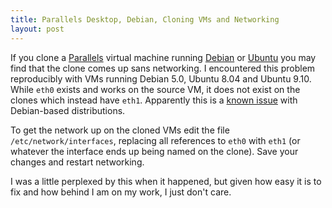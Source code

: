 ```yaml
---
title: Parallels Desktop, Debian, Cloning VMs and Networking
layout: post
---
```


If you clone a [Parallels](http://www.parallels.com/) virtual machine
running [Debian](http://www.debian.org/) or
[Ubuntu](http://www.ubuntu.com/) you may find that the clone comes up
sans networking. I encountered this problem reproducibly with VMs
running Debian 5.0, Ubuntu 8.04 and Ubuntu 9.10. While <code>eth0</code>
exists and works on the source VM, it does not exist on the clones which
instead have <code>eth1</code>. Apparently this is a [known
issue](http://forum.parallels.com/showthread.php?t=31427) with
Debian-based distributions.

To get the network up on the cloned VMs edit the file
<code>/etc/network/interfaces</code>, replacing all references to
<code>eth0</code> with <code>eth1</code> (or whatever the interface ends
up being named on the clone). Save your changes and restart networking.

I was a little perplexed by this when it happened, but given how easy it
is to fix and how behind I am on my work, I just don't care.

